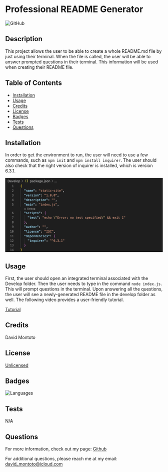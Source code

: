 # Professional README Generator

![GitHub](https://img.shields.io/github/license/dmmontoto/ReadMe-Generator)

## Description

This project allows the user to be able to create a whole README.md file by just using their terminal. When the file is called, the user will be able to answer prompted questions in their terminal. This information will be used when creating their README file.

## Table of Contents 

- [Installation](#installation)
- [Usage](#usage)
- [Credits](#credits)
- [License](#license)
- [Badges](#badges)
- [Tests](#tests)
- [Questions](#questions)

## Installation

In order to get the environment to run, the user will need to use a few commands, such as `npm init` and `npm install inquirer`. The user should also check that the right version of inquirer is installed, which is version 6.3.1. 

![Packages](Develop/assets/images/json.png)

## Usage

First, the user should open an integrated terminal associated with the Develop folder. Then the user needs to type in the command `node index.js`. This will prompt questions in the terminal. Upon answering all the questions, the user will see a newly-generated README file in the develop folder as well. The following video provides a user-friendly tutorial.

[Tutorial](https://watch.screencastify.com/v/qwSDfozmfDzzucCPT7mF)

## Credits

David Montoto

## License

[Unlicensed](LICENSE)

## Badges

![Languages](https://img.shields.io/github/languages/top/dmmontoto/ReadMe-Generator)

## Tests

N/A

## Questions

For more information, check out my page: [Github](https://github.com/dmmontoto)

For additional questions, please reach me at my email: david_montoto@icloud.com 